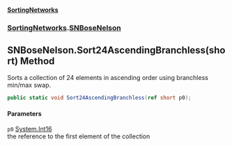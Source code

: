 #### [SortingNetworks](index.md 'index')
### [SortingNetworks](SortingNetworks.md 'SortingNetworks').[SNBoseNelson](SortingNetworks_SNBoseNelson.md 'SortingNetworks.SNBoseNelson')
## SNBoseNelson.Sort24AscendingBranchless(short) Method
Sorts a collection of 24 elements in ascending order using branchless min/max swap.  
```csharp
public static void Sort24AscendingBranchless(ref short p0);
```
#### Parameters
<a name='SortingNetworks_SNBoseNelson_Sort24AscendingBranchless(short)_p0'></a>
`p0` [System.Int16](https://docs.microsoft.com/en-us/dotnet/api/System.Int16 'System.Int16')  
the reference to the first element of the collection
  
